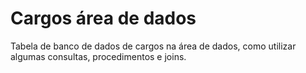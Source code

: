 # Cargos área de dados


Tabela de banco de dados de cargos na área de dados, como utilizar algumas consultas, procedimentos e joins. 

